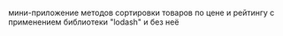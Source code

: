 мини-приложение методов сортировки товаров по цене и рейтингу с применением библиотеки "lodash" и без неё
